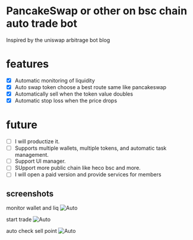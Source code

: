 # PancakeSwap or other on bsc chain auto trade bot

Inspired by the uniswap arbitrage bot blog

# features

- [x] Automatic monitoring of liquidity
- [x] Auto swap token choose a best route same like pancakeswap
- [x] Automatically sell when the token value doubles
- [x] Automatic stop loss when the price drops

# future

- [ ] I will productize it.
- [ ] Supports multiple wallets, multiple tokens, and automatic task management.
- [ ] Support UI manager.
- [ ] SUpport more public chain like heco bsc and more.
- [ ] I will open a paid version and provide services for members

## screenshots

monitor wallet and liq
![Auto](./screenshots/img.png)

start trade
![Auto](./screenshots/img_1.png)

auto check sell point
![Auto](./screenshots/img_2.png)
